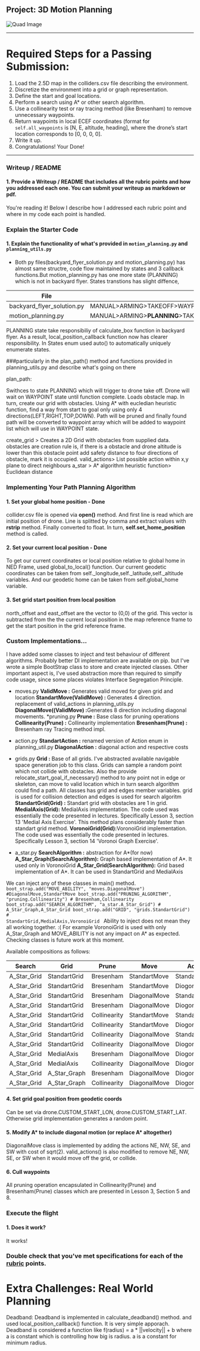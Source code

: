 ## Project: 3D Motion Planning
![Quad Image](./misc/enroute.png)

---


# Required Steps for a Passing Submission:
1. Load the 2.5D map in the colliders.csv file describing the environment.
2. Discretize the environment into a grid or graph representation.
3. Define the start and goal locations.
4. Perform a search using A* or other search algorithm.
5. Use a collinearity test or ray tracing method (like Bresenham) to remove unnecessary waypoints.
6. Return waypoints in local ECEF coordinates (format for `self.all_waypoints` is [N, E, altitude, heading], where the drone’s start location corresponds to [0, 0, 0, 0].
7. Write it up.
8. Congratulations!  Your Done!

---
### Writeup / README

#### 1. Provide a Writeup / README that includes all the rubric points and how you addressed each one.  You can submit your writeup as markdown or pdf.  

You're reading it! Below I describe how I addressed each rubric point and where in my code each point is handled.

### Explain the Starter Code

#### 1. Explain the functionality of what's provided in `motion_planning.py` and `planning_utils.py`

* Both py files(backyard_flyer_solution.py and motion_planning.py) has almost same structre, 
code flow maintained by states and 3 callback functions.But motion_planning.py has one more state 
(PLANNING) which is not in backyard flyer. States transtions has slight diffence,  

File | States 
--- | --- 
backyard_flyer_solution.py | MANUAL>ARMING>TAKEOFF>WAYPOINT>LANDING>DISARMING>MANUAL
motion_planning.py | MANUAL>ARMING>**PLANNING**>TAKEOFF>WAYPOINT>LANDING>DISARMING>MANUAL

PLANNING state take responsibiliy of calculate_box function in backyard flyer. As a result,
 local_position_callback function now has clearer responsibility. In States enum used auto() to automatically uniquely enumerate states.


###particularly in the plan_path() method and functions provided in planning_utils.py and describe what's going on there

plan_path:

Swithces to state PLANNING which will trigger to drone take off. Drone will wait on WAYPOINT 
state until function complete. Loads obstacle map. In turn, create our grid with obstacles. 
Using A* with eucledian heuristic function,  find a way from start to goal only using only 
4 directions(LEFT,RIGHT,TOP,DOWN). Path will be pruned and finally found path will be converted 
to waypoint array which will be added to waypoint list which will use in WAYPOINT state. 


create_grid > Creates a 2D Grid with obstacles from supplied data. obstacles are creation rule is, 
if there is a obstacle and drone altitude is lower than this obstacle point add safety distance to 
four directions of obstacle, mark it is occupied.
valid_actions> List possible action within x,y plane to direct neighbours
a_star > A* algorithm 
heuristic function> Euclidean distance


### Implementing Your Path Planning Algorithm

#### 1. Set your global home position - Done
collider.csv file is opened via <b>open()</b> method. And first line is read which are initial position of drone. Line is splitted by comma and extract values with <b>rstrip</b> method. Finally converted to float. In turn, <b>self.set_home_position</b> method is called.

#### 2. Set your current local position - Done
To get our current coordinates or local position relative to global home in NED Frame, used global_to_local() function. Our current geodetic coordinates can be taken from self._longitude,self._latitude,self._altitude variables. And our geodetic home can be taken from self.global_home variable.

#### 3. Set grid start position from local position
north_offset and east_offset are the vector to (0,0) of the grid.  This
vector is subtracted from the the current local position in the map
reference frame to get the start position in the grid reference frame.


### Custom Implementations...
I have added some classes to inject and test behaviour of different algorithms. Probably better DI implementation are available on pip. but  I've wrote a simple BootStrap class to store and create injected classes. Other important aspect is, I've used abstraction more than required to simplfy code usage, since some places violates Interface Segregation Principle.  
* moves.py
<b>ValidMove :</b> Generates valid moved for given grid and location
<b>StandartMove(ValidMove) : </b>Generates 4 direction. replacement of valid_actions in planning_utils.py
<b>DiagonalMove((ValidMove) :</b>Generates 8 direction including diagonal movements.
*pruning.py 
<b>Prune :</b> Base class for pruning operations
<b>Collinearity(Prune) :</b> Collinearity implementation
<b>Bresenham(Prune) :</b> Bresenham ray Tracing method impl.
* action.py
<b>StandartAction :</b> renamed version of Action enum in planning_util.py
<b>DiagonalAction :</b> diagonal action and respective costs
* grids.py
<b>Grid :</b> Base of all grids. I've abstracted available navigable space generation job to this class. Grids can sample a random point which not collide with obstacles. Also the provide relocate_start_goal_if_necessary() method to any point not in edge or skeleton, can move to valid location which in turn search algorithm could find a path. All classes has grid and edges member variables. grid is used for collision detection and edges is used for search algoritm
<b>StandartGrid(Grid) :</b> Standart grid with obstacles are 1 in grid.
<b>MedialAxis(Grid):</b> MedialAxis implementation. The code used
was essentially the code presented in lectures. Specifically Lesson 3, section
13 'Medial Axis Exercise'.   This method plans considerably faster than standart grid method.
<b>VoronoiGrid(Grid):</b>VoronoiGrid implementation. The code used
was essentially the code presented in lectures. Specifically Lesson 3, section
14 'Voronoi Graph Exercise'.   

* a_star.py 
<b>SearchAlgorithm :</b> abstraction for A*(for now)
<b>A_Star_Graph(SearchAlgorithm):</b> Graph based implementation of A*. It used only in VoronoiGrid
<b>A_Star_Grid(SearchAlgorithm):</b> Grid based implementation of A*. It can be used in StandartGrid and MedialAxis

We can inject any of these classes in main() method.
<code>
boot_strap.add("MOVE_ABILITY", "moves.DiagonalMove") #DiagonalMove,StandartMove
boot_strap.add("PRUNING_ALGORITHM", "pruning.Collinearity")  # Bresenham,Collinearity
boot_strap.add("SEARCH_ALGORITHM", "a_star.A_Star_Grid")  # A_Star_Graph,A_Star_Grid
boot_strap.add("GRID", "grids.StandartGrid")  # StandartGrid,MedialAxis,VoronoiGrid
</code>
Ability to inject does not mean they all working together. :( For example VoronoiGrid is used with only A_Star_Graph and MOVE_ABILITY is not any impact on A* as expected. Checking classes is future work at this moment.  

Available compositions as follows:

Search | Grid | Prune | Move | Action | Usable
---|---|---|---|---|---
A_Star_Grid | StandartGrid | Bresenham  | StandartMove | StandartAction
A_Star_Grid | StandartGrid | Bresenham  | StandartMove | DiogonalAction
A_Star_Grid | StandartGrid | Bresenham  | DiagonalMove | StandartAction
A_Star_Grid | StandartGrid | Bresenham  | DiagonalMove | DiogonalAction
A_Star_Grid | StandartGrid | Collinearity  | StandartMove | StandartAction
A_Star_Grid | StandartGrid | Collinearity  | StandartMove | DiogonalAction
A_Star_Grid | StandartGrid | Collinearity  | DiagonalMove | StandartAction
A_Star_Grid | StandartGrid | Collinearity  | DiagonalMove | DiogonalAction
A_Star_Grid | MedialAxis | Bresenham  | DiagonalMove | DiogonalAction |
A_Star_Grid | MedialAxis | Collinearity  | DiagonalMove | DiogonalAction
A_Star_Grid | A_Star_Graph | Bresenham  | DiagonalMove | DiogonalAction
A_Star_Grid | A_Star_Graph | Collinearity  | DiagonalMove | DiogonalAction

#### 4. Set grid goal position from geodetic coords
Can be set via drone.CUSTOM_START_LON, drone.CUSTOM_START_LAT. Otherwise grid implementation generates a random point. 

#### 5. Modify A* to include diagonal motion (or replace A* altogether)
DiagonalMove class is implemented by adding the actions
NE, NW, SE, and SW with cost of sqrt(2).  valid_actions() is also modified to
remove NE, NW, SE, or SW when it would move off the grid, or collide.

#### 6. Cull waypoints 
All pruning operation encapsulated in  Collinearity(Prune) and Bresenham(Prune) classes which are presented in Lesson 3, Section 5 and 8.


### Execute the flight
#### 1. Does it work?
It works!

### Double check that you've met specifications for each of the [rubric](https://review.udacity.com/#!/rubrics/1534/view) points.
  
# Extra Challenges: Real World Planning

Deadband: Deadband is implemented in calculate_deadband() method. and used local_position_callback() function. It is very simple apporach. Deadband is considered a function like f(radius) = a * ||velocity|| + b where a is constant which is controlling how big is radius. a is a constant for minimum radius.

[//]: # (Bürke Atilla // May 2019 )

